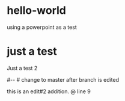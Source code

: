 # hello-world
using a powerpoint as a test
 
# just a test
Just a test 2
 
#-- # change to master after branch is edited

this is an edit#2 addition. @ line 9
